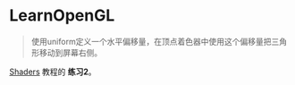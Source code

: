 # LearnOpenGL

> 使用uniform定义一个水平偏移量，在顶点着色器中使用这个偏移量把三角形移动到屏幕右侧。

[Shaders](https://learnopengl.com/#!Getting-started/Shaders) 教程的 **练习2**。